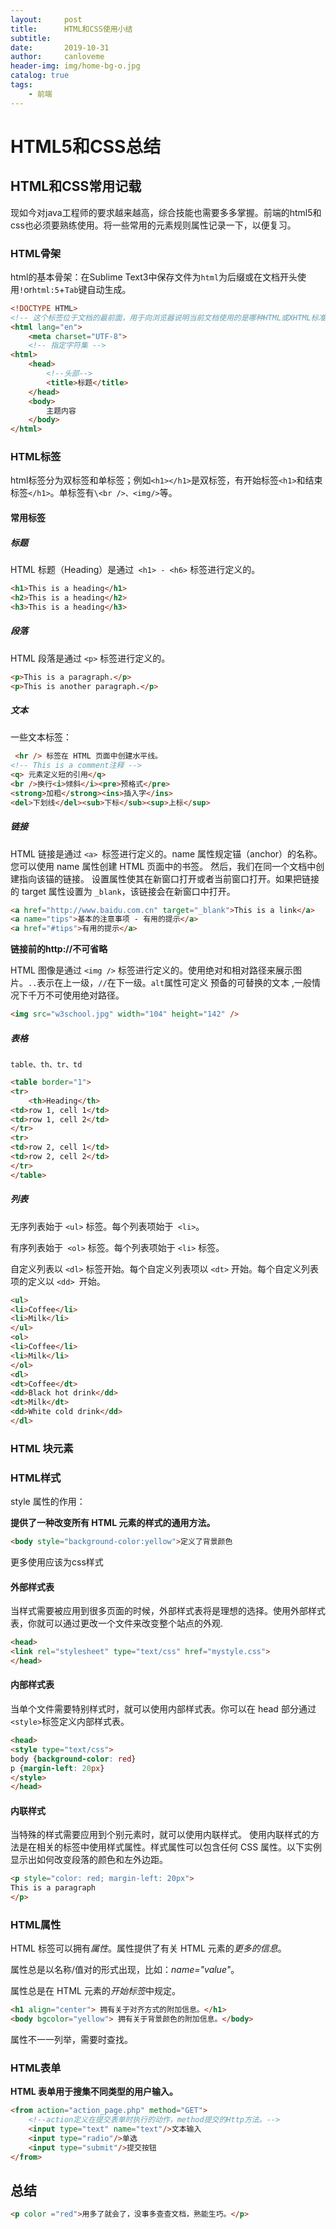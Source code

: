 ```yaml
---
layout:     post
title:      HTML和CSS使用小结
subtitle:   
date:       2019-10-31
author:     canloveme
header-img: img/home-bg-o.jpg
catalog: true
tags:
    - 前端
---
```


# HTML5和CSS总结

## HTML和CSS常用记载

现如今对java工程师的要求越来越高，综合技能也需要多多掌握。前端的html5和css也必须要熟练使用。将一些常用的元素规则属性记录一下，以便复习。

### HTML骨架

html的基本骨架：在Sublime Text3中保存文件为`html`为后缀或在文档开头使用`!`or`html:5`+`Tab`键自动生成。

```html
<!DOCTYPE HTML>
<!-- 这个标签位于文档的最前面，用于向浏览器说明当前文档使用的是哪种HTML或XHTML标准规范，必须在开头处使用这个标签指定，这样浏览器才能按指定文档类型进行解析。这个表示为HTML5. -->
<html lang="en">
    <meta charset="UTF-8">
	<!-- 指定字符集 -->
<html>
    <head>
        <!--头部-->
        <title>标题</title>
    </head>
    <body>
        主题内容
    </body>
</html>
```

### HTML标签

html标签分为双标签和单标签；例如`<h1></h1>`是双标签，有开始标签`<h1>`和结束标签`</h1>`。单标签有`\<br />、<img/>`等。

#### 常用标签

##### 标题

 HTML 标题（Heading）是通过` <h1> - <h6>` 标签进行定义的。 

```html
<h1>This is a heading</h1>
<h2>This is a heading</h2>
<h3>This is a heading</h3>
```

##### 段落

 HTML 段落是通过 `<p>` 标签进行定义的。 

```html
<p>This is a paragraph.</p>
<p>This is another paragraph.</p>
```

##### 文本

一些文本标签：

```html
 <hr /> 标签在 HTML 页面中创建水平线。
<!-- This is a comment注释 -->
<q> 元素定义短的引用</q>
<br />换行<i>倾斜</i><pre>预格式</pre>
<strong>加粗</strong><ins>插入字</ins>
<del>下划线</del><sub>下标</sub><sup>上标</sup>
```

##### 链接 

HTML 链接是通过 `<a> `标签进行定义的。name 属性规定锚（anchor）的名称。您可以使用 name 属性创建 HTML 页面中的书签。 然后，我们在同一个文档中创建指向该锚的链接。 设置属性使其在新窗口打开或者当前窗口打开。如果把链接的 target 属性设置为 `_blank`，该链接会在新窗口中打开。

```html
<a href="http://www.baidu.com.cn" target="_blank">This is a link</a>
<a name="tips">基本的注意事项 - 有用的提示</a>
<a href="#tips">有用的提示</a>
```

**链接前的http://不可省略**

 HTML 图像是通过 `<img />` 标签进行定义的。使用绝对和相对路径来展示图片。`..`表示在上一级，`//`在下一级。`alt`属性可定义 预备的可替换的文本 ,一般情况下千万不可使用绝对路径。

```html
<img src="w3school.jpg" width="104" height="142" />
```

##### 表格

`table、th、tr、td`

```html
<table border="1">
<tr>
    <th>Heading</th>
<td>row 1, cell 1</td>
<td>row 1, cell 2</td>
</tr>
<tr>
<td>row 2, cell 1</td>
<td>row 2, cell 2</td>
</tr>
</table>
```

##### 列表

 无序列表始于 `<ul>` 标签。每个列表项始于` <li>`。 

 有序列表始于` <ol>` 标签。每个列表项始于 `<li>` 标签。 

 自定义列表以 `<dl>` 标签开始。每个自定义列表项以 `<dt>` 开始。每个自定义列表项的定义以 `<dd> `开始。 

```html
<ul>
<li>Coffee</li>
<li>Milk</li>
</ul>
<ol>
<li>Coffee</li>
<li>Milk</li>
</ol>
<dl>
<dt>Coffee</dt>
<dd>Black hot drink</dd>
<dt>Milk</dt>
<dd>White cold drink</dd>
</dl>
```

### HTML 块元素

### HTML样式

style 属性的作用：

**提供了一种改变所有 HTML 元素的样式的通用方法。**

```html
<body style="background-color:yellow">定义了背景颜色
```

更多使用应该为css样式

#### 外部样式表

当样式需要被应用到很多页面的时候，外部样式表将是理想的选择。使用外部样式表，你就可以通过更改一个文件来改变整个站点的外观.

```html
<head>
<link rel="stylesheet" type="text/css" href="mystyle.css">
</head>
```

#### 内部样式表

当单个文件需要特别样式时，就可以使用内部样式表。你可以在 head 部分通过 `<style>`标签定义内部样式表。

```html
<head>
<style type="text/css">
body {background-color: red}
p {margin-left: 20px}
</style>
</head>
```

#### 内联样式

当特殊的样式需要应用到个别元素时，就可以使用内联样式。 使用内联样式的方法是在相关的标签中使用样式属性。样式属性可以包含任何 CSS 属性。以下实例显示出如何改变段落的颜色和左外边距。
```html
<p style="color: red; margin-left: 20px">
This is a paragraph
</p>
```

### HTML属性

HTML 标签可以拥有*属性*。属性提供了有关 HTML 元素的*更多的信息*。

属性总是以名称/值对的形式出现，比如：*name="value"*。

属性总是在 HTML 元素的*开始标签*中规定。

```html
<h1 align="center"> 拥有关于对齐方式的附加信息。</h1>
<body bgcolor="yellow"> 拥有关于背景颜色的附加信息。</body>
```

属性不一一列举，需要时查找。

### HTML表单

**HTML 表单用于搜集不同类型的用户输入。** 

```html
<from action="action_page.php" method="GET">
    <!--action定义在提交表单时执行的动作，method提交的Http方法。-->
    <input type="text" name="text"/>文本输入
 	<input type="radio"/>单选
    <input type="submit"/>提交按钮
</from>
```

## 总结
```html
<p color ="red">用多了就会了，没事多查查文档，熟能生巧。</p>
```


